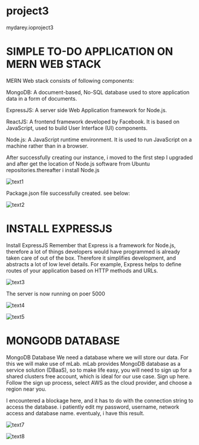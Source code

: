 # project3
mydarey.ioproject3

# SIMPLE TO-DO APPLICATION ON MERN WEB STACK

MERN Web stack consists of following components:

MongoDB: A document-based, No-SQL database used to store application data in a form of documents.

ExpressJS: A server side Web Application framework for Node.js.

ReactJS: A frontend framework developed by Facebook. It is based on JavaScript, used to build User Interface (UI) components.

Node.js: A JavaScript runtime environment. It is used to run JavaScript on a machine rather than in a browser.


After successfully creating our instance, i moved to the first step
I upgraded and after get the location of Node.js software from Ubuntu repositories.thereafter i install Node.js

![text1](https://user-images.githubusercontent.com/108102087/178254898-6110acd2-c3f9-41cc-b46f-ae00a4a7b116.PNG)

Package.json file successfully created. see below:


![text2](https://user-images.githubusercontent.com/108102087/178257338-3d6c015b-9e5d-4006-89ca-ca42efa92b5b.PNG)

# INSTALL EXPRESSJS
Install ExpressJS
Remember that Express is a framework for Node.js, therefore a lot of things developers would have programmed is already taken care of out of the box. Therefore it simplifies development, and abstracts a lot of low level details. For example, Express helps to define routes of your application based on HTTP methods and URLs.

![text3](https://user-images.githubusercontent.com/108102087/178260059-2ed00cb2-8de5-4b6e-a55f-de03ef852b6b.PNG)

The server is now running on poer 5000


![text4](https://user-images.githubusercontent.com/108102087/178263721-a4f8ea40-a59e-44f9-875f-c90251b9674b.PNG)

![text5](https://user-images.githubusercontent.com/108102087/178266330-2bc2c1ee-2a8d-4e01-95d4-ce4be76a84ac.PNG)


# MONGODB DATABASE
MongoDB Database
We need a database where we will store our data. For this we will make use of mLab. mLab provides MongoDB database as a service solution (DBaaS), so to make life easy, you will need to sign up for a shared clusters free account, which is ideal for our use case. Sign up here. Follow the sign up process, select AWS as the cloud provider, and choose a region near you.

I encountered a blockage here, and it has to do with the connection string to access the database. i patiently edit my password, username, network access and database name. eventualy, i have this result.


![text7](https://user-images.githubusercontent.com/108102087/178342196-bc96394e-c4ee-4b96-9dd3-6f6116a4ce4e.PNG)

![text8](https://user-images.githubusercontent.com/108102087/178623134-59a8332b-4171-4283-85e6-6b120ed37a97.PNG)


